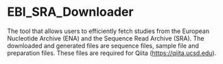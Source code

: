 # EBI_SRA_Downloader
The tool that allows users to efficiently fetch studies from the European Nucleotide Archive (ENA) and the Sequence Read Archive (SRA). The downloaded and generated files are sequence files, sample file and preparation files. These files are required for Qiita (https://qiita.ucsd.edu).

